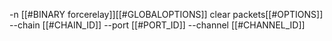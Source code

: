-n [[#BINARY forcerelay]][[#GLOBALOPTIONS]] clear packets[[#OPTIONS]] --chain [[#CHAIN_ID]] --port [[#PORT_ID]] --channel [[#CHANNEL_ID]]
